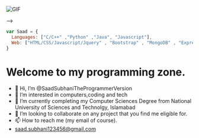 ![GIF](https://miro.medium.com/v2/resize:fit:1400/1*1ojV4epPGRxhZE26dVI4pQ.gif)
 
<!-- <img align='center' src="" > 
<!-- width="800" height="525" -->
 -->

```javascript
var Saad = {
  Languages: ["C/C++" ,"Python" ,"Java", "Javascript"],
  Web: ["HTML/CSS/Javascript/Jquery" , "Bootstrap" , "MongoDB" , "Express.js", "React.js" , "Angular.js" ,"Node.js"];
}
```

<h1>Welcome to my programming zone.</h1>

- 👋 Hi, I’m @SaadSubhaniTheProgrammerVersion
- 👀 I’m interested in computers,coding and tech
- 🌱 I’m currently completing my Computer Sciences Degree from National University of Sciences and Technolgy, Islamabad
- 💞️ I’m looking to collaborate on any project that you find me eligible for.
- 📫 How to reach me (my email of course).
- saad.subhani123456@gmail.com





<!---
SaadSubhaniTheProgrammerVersion/SaadSubhaniTheProgrammerVersion is a ✨ special ✨ repository because its `README.md` (this file) appears on your GitHub profile.
You can click the Preview link to take a look at your changes.
--->
